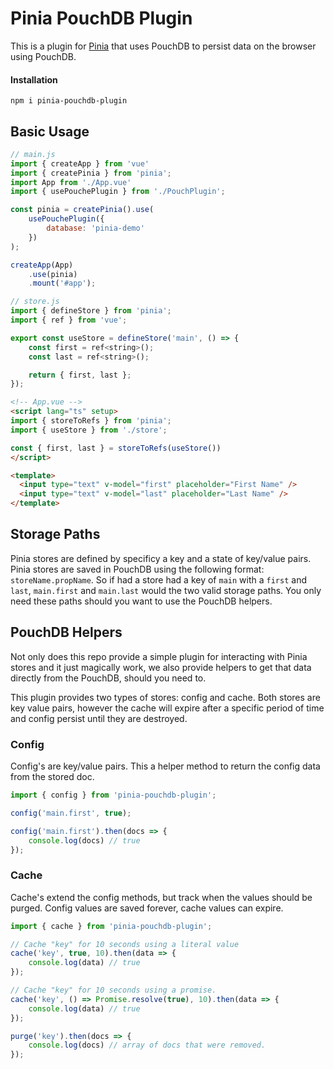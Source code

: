 # Pinia PouchDB Plugin

This is a plugin for [Pinia](https://pinia.vuejs.org) that uses PouchDB to persist data on the browser using PouchDB.

#### Installation

    npm i pinia-pouchdb-plugin

## Basic Usage

```js
// main.js
import { createApp } from 'vue'
import { createPinia } from 'pinia';
import App from './App.vue'
import { usePouchePlugin } from './PouchPlugin';

const pinia = createPinia().use(
    usePouchePlugin({
        database: 'pinia-demo'
    })
);

createApp(App)
    .use(pinia)
    .mount('#app');
```

```js
// store.js
import { defineStore } from 'pinia';
import { ref } from 'vue';

export const useStore = defineStore('main', () => {
    const first = ref<string>();
    const last = ref<string>();

    return { first, last };
});
```

```html
<!-- App.vue -->
<script lang="ts" setup>
import { storeToRefs } from 'pinia';
import { useStore } from './store';

const { first, last } = storeToRefs(useStore())
</script>

<template>
  <input type="text" v-model="first" placeholder="First Name" />
  <input type="text" v-model="last" placeholder="Last Name" />
</template>
```

## Storage Paths

Pinia stores are defined by specificy a key and a state of key/value pairs. Pinia stores are saved in PouchDB using the following format: `storeName.propName`. So if had a store had a key of `main` with a `first` and `last`, `main.first` and `main.last` would the two valid storage paths. You only need these paths should you want to use the PouchDB helpers.

## PouchDB Helpers

Not only does this repo provide a simple plugin for interacting with Pinia stores and it just magically work, we also provide helpers to get that data directly from the PouchDB, should you need to.

This plugin provides two types of stores: config and cache. Both stores are key value pairs, however the cache will expire after a specific period of time and config persist until they are destroyed.

### Config

Config's are key/value pairs. This a helper method to return the config data from the stored doc.

```js
import { config } from 'pinia-pouchdb-plugin';

config('main.first', true);

config('main.first').then(docs => {
    console.log(docs) // true
});
```

### Cache

Cache's extend the config methods, but track when the values should be purged.
Config values are saved forever, cache values can expire.

```js
import { cache } from 'pinia-pouchdb-plugin';

// Cache "key" for 10 seconds using a literal value
cache('key', true, 10).then(data => {
    console.log(data) // true
});

// Cache "key" for 10 seconds using a promise.
cache('key', () => Promise.resolve(true), 10).then(data => {
    console.log(data) // true
});

purge('key').then(docs => {
    console.log(docs) // array of docs that were removed.
});
```